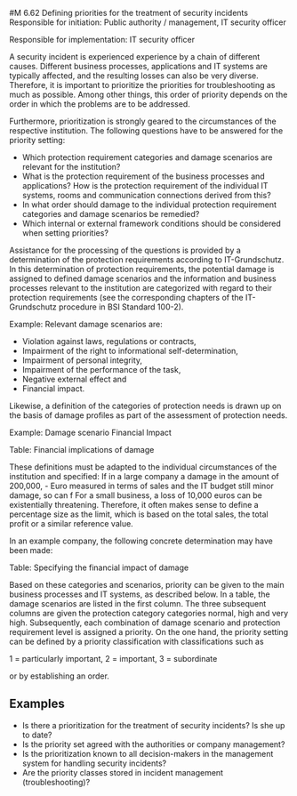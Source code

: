 #M 6.62 Defining priorities for the treatment of security incidents
Responsible for initiation: Public authority / management, IT security officer

Responsible for implementation: IT security officer

A security incident is experienced experience by a chain of different causes. Different business processes, applications and IT systems are typically affected, and the resulting losses can also be very diverse. Therefore, it is important to prioritize the priorities for troubleshooting as much as possible. Among other things, this order of priority depends on the order in which the problems are to be addressed.

Furthermore, prioritization is strongly geared to the circumstances of the respective institution. The following questions have to be answered for the priority setting:

* Which protection requirement categories and damage scenarios are relevant for the institution?
* What is the protection requirement of the business processes and applications? How is the protection requirement of the individual IT systems, rooms and communication connections derived from this?
* In what order should damage to the individual protection requirement categories and damage scenarios be remedied?
* Which internal or external framework conditions should be considered when setting priorities?


Assistance for the processing of the questions is provided by a determination of the protection requirements according to IT-Grundschutz. In this determination of protection requirements, the potential damage is assigned to defined damage scenarios and the information and business processes relevant to the institution are categorized with regard to their protection requirements (see the corresponding chapters of the IT-Grundschutz procedure in BSI Standard 100-2).

Example: Relevant damage scenarios are:

* Violation  against laws, regulations or contracts,
* Impairment of the right to informational self-determination,
* Impairment of personal integrity,
* Impairment of the performance of the task,
* Negative external effect and
* Financial impact.


Likewise, a definition of the categories of protection needs is drawn up on the basis of damage profiles as part of the assessment of protection needs.

Example: Damage scenario Financial Impact

Table: Financial implications of damage

These definitions must be adapted to the individual circumstances of the institution and specified: If in a large company a damage in the amount of 200,000, - Euro measured in terms of sales and the IT budget still minor damage, so can f  For a small business, a loss of 10,000 euros can be existentially threatening. Therefore, it often makes sense to define a percentage size as the limit, which is based on the total sales, the total profit or a similar reference value.

In an example company, the following concrete determination may have been made:

Table: Specifying the financial impact of damage

Based on these categories and scenarios, priority can be given to the main business processes and IT systems, as described below. In a table, the damage scenarios are listed in the first column. The three subsequent columns are given the protection category categories normal, high and very high. Subsequently, each combination of damage scenario and protection requirement level is assigned a priority. On the one hand, the priority setting can be defined by a priority classification with classifications such as

1 = particularly important, 2 = important, 3 = subordinate

or by establishing an order.



## Examples 
* Is there a prioritization for the treatment of security incidents? Is she up to date?
* Is the priority set agreed with the authorities or company management?
* Is the prioritization known to all decision-makers in the management system for handling security incidents?
* Are the priority classes stored in incident management (troubleshooting)?




